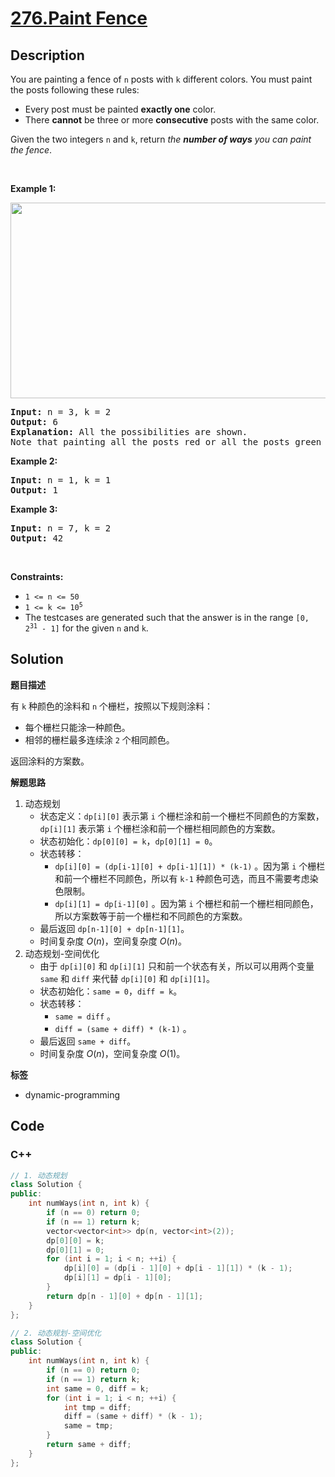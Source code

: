 # [276.Paint Fence](https://leetcode.com/problems/paint-fence/description/)

## Description

<p>You are painting a fence of <code>n</code> posts with <code>k</code> different colors. You must paint the posts following these rules:</p>

<ul>
  <li>Every post must be painted <strong>exactly one</strong> color.</li>
  <li>There <strong>cannot</strong> be three or more <strong>consecutive</strong> posts with the same color.</li>
</ul>

<p>Given the two integers <code>n</code> and <code>k</code>, return <em>the <strong>number of ways</strong> you can paint the fence</em>.</p>

<p>&nbsp;</p>
<p><strong class="example">Example 1:</strong></p>
<img alt="" src="https://fastly.jsdelivr.net/gh/doocs/leetcode@main/solution/0200-0299/0276.Paint%20Fence/images/paintfenceex1.png" style="width: 507px; height: 313px;" />
<pre>
<strong>Input:</strong> n = 3, k = 2
<strong>Output:</strong> 6
<strong>Explanation: </strong>All the possibilities are shown.
Note that painting all the posts red or all the posts green is invalid because there cannot be three posts in a row with the same color.
</pre>

<p><strong class="example">Example 2:</strong></p>

<pre>
<strong>Input:</strong> n = 1, k = 1
<strong>Output:</strong> 1
</pre>

<p><strong class="example">Example 3:</strong></p>

<pre>
<strong>Input:</strong> n = 7, k = 2
<strong>Output:</strong> 42
</pre>

<p>&nbsp;</p>
<p><strong>Constraints:</strong></p>

<ul>
  <li><code>1 &lt;= n &lt;= 50</code></li>
  <li><code>1 &lt;= k &lt;= 10<sup>5</sup></code></li>
  <li>The testcases are generated such that the answer is in the range <code>[0, 2<sup>31</sup> - 1]</code> for the given <code>n</code> and <code>k</code>.</li>
</ul>

## Solution

**题目描述**

有 `k` 种颜色的涂料和 `n` 个栅栏，按照以下规则涂料：

- 每个栅栏只能涂一种颜色。
- 相邻的栅栏最多连续涂 `2` 个相同颜色。

返回涂料的方案数。

**解题思路**

1. 动态规划
   - 状态定义：`dp[i][0]` 表示第 `i` 个栅栏涂和前一个栅栏不同颜色的方案数，`dp[i][1]` 表示第 `i` 个栅栏涂和前一个栅栏相同颜色的方案数。
   - 状态初始化：`dp[0][0] = k`，`dp[0][1] = 0`。
   - 状态转移：
     - `dp[i][0] = (dp[i-1][0] + dp[i-1][1]) * (k-1)` 。因为第 `i` 个栅栏和前一个栅栏不同颜色，所以有 `k-1` 种颜色可选，而且不需要考虑染色限制。
     - `dp[i][1] = dp[i-1][0]` 。因为第 `i` 个栅栏和前一个栅栏相同颜色，所以方案数等于前一个栅栏和不同颜色的方案数。
   - 最后返回 `dp[n-1][0] + dp[n-1][1]`。
   - 时间复杂度 $O(n)$，空间复杂度 $O(n)$。
2. 动态规划-空间优化
   - 由于 `dp[i][0]` 和 `dp[i][1]` 只和前一个状态有关，所以可以用两个变量 `same` 和 `diff` 来代替 `dp[i][0]` 和 `dp[i][1]`。
   - 状态初始化：`same = 0`，`diff = k`。
   - 状态转移：
     - `same = diff` 。
     - `diff = (same + diff) * (k-1)` 。
   - 最后返回 `same + diff`。
   - 时间复杂度 $O(n)$，空间复杂度 $O(1)$。

**标签**

- dynamic-programming

<!-- code start -->
## Code

### C++

```cpp
// 1. 动态规划
class Solution {
public:
    int numWays(int n, int k) {
        if (n == 0) return 0;
        if (n == 1) return k;
        vector<vector<int>> dp(n, vector<int>(2));
        dp[0][0] = k;
        dp[0][1] = 0;
        for (int i = 1; i < n; ++i) {
            dp[i][0] = (dp[i - 1][0] + dp[i - 1][1]) * (k - 1);
            dp[i][1] = dp[i - 1][0];
        }
        return dp[n - 1][0] + dp[n - 1][1];
    }
};
```

```cpp
// 2. 动态规划-空间优化
class Solution {
public:
    int numWays(int n, int k) {
        if (n == 0) return 0;
        if (n == 1) return k;
        int same = 0, diff = k;
        for (int i = 1; i < n; ++i) {
            int tmp = diff;
            diff = (same + diff) * (k - 1);
            same = tmp;
        }
        return same + diff;
    }
};
```

<!-- code end -->

